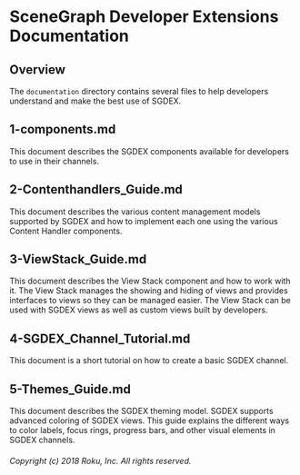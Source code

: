 # SceneGraph Developer Extensions Documentation

## Overview

The `documentation` directory contains several files to help developers understand and make the best use of SGDEX.

## 1-components.md

This document describes the SGDEX components available for developers to use in their channels.

## 2-Contenthandlers_Guide.md

This document describes the various content management models supported by SGDEX and how to implement each one using the various Content Handler components.

## 3-ViewStack_Guide.md

This document describes the View Stack component and how to work with it. The View Stack manages the showing and hiding of views and provides interfaces to views so they can be managed easier. The View Stack can be used with SGDEX views as well as custom views built by developers.

## 4-SGDEX_Channel_Tutorial.md

This document is a short tutorial on how to create a basic SGDEX channel.

## 5-Themes_Guide.md

This document describes the SGDEX theming model. SGDEX supports advanced coloring of SGDEX views. This guide explains the different ways to color labels, focus rings, progress bars, and other visual elements in SGDEX channels.

###### Copyright (c) 2018 Roku, Inc. All rights reserved.
